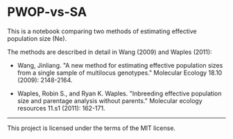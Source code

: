 # PWOP-vs-SA
This is a notebook comparing two methods of estimating effective population size (Ne). 




The methods are described in detail in Wang (2009) and Waples (2011):

* Wang, Jinliang. "A new method for estimating effective population sizes from a single sample of multilocus genotypes." Molecular Ecology 18.10 (2009): 2148-2164.

* Waples, Robin S., and Ryan K. Waples. "Inbreeding effective population size and parentage analysis without parents." Molecular ecology resources 11.s1 (2011): 162-171.


---

This project is licensed under the terms of the MIT license.
